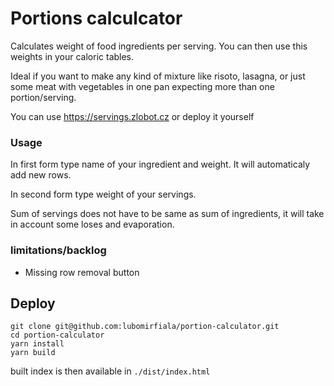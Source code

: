 # Portions calculcator

Calculates weight of food ingredients per serving. You can then use this weights in your caloric tables.

Ideal if you want to make any kind of mixture like risoto, lasagna, or just some meat with vegetables in one pan expecting more than one portion/serving. 

You can use https://servings.zlobot.cz or deploy it yourself

### Usage
In first form type name of your ingredient and weight. It will automaticaly add new rows.

In second form type weight of your servings. 

Sum of servings does not have to be same as sum of ingredients, it will take in account some loses and evaporation.

### limitations/backlog
- Missing row removal button

## Deploy
`git clone git@github.com:lubomirfiala/portion-calculator.git`  
`cd portion-calculator`  
`yarn install`  
`yarn build` 

built index is then available in `./dist/index.html`
